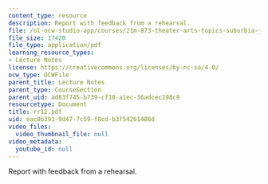```yaml
---
content_type: resource
description: Report with feedback from a rehearsal.
file: /ol-ocw-studio-app/courses/21m-873-theater-arts-topics-suburbia-january-iap-2008/eac0b3919d477c59f8cdb3f54261486d_rr12.pdf
file_size: 17420
file_type: application/pdf
learning_resource_types:
- Lecture Notes
license: https://creativecommons.org/licenses/by-nc-sa/4.0/
ocw_type: OCWFile
parent_title: Lecture Notes
parent_type: CourseSection
parent_uid: ad83f745-b739-cf10-a1ec-36adcec298c9
resourcetype: Document
title: rr12.pdf
uid: eac0b391-9d47-7c59-f8cd-b3f54261486d
video_files:
  video_thumbnail_file: null
video_metadata:
  youtube_id: null
---
```

Report with feedback from a rehearsal.